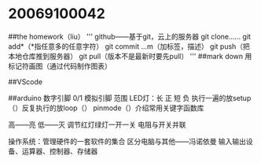 # 20069100042
##the homework（liu）
'''
github——基于git，云上的服务器
git clone……
git add*（*指任意多的任意字符）
git commit …m（加标签，描述）
git push（把本地仓库推到服务器）
git pull（版本不是最新时要先pull）
'''
##mark down 用标记符画图（通过代码制作图表）

##VScode

##arduino
数字引脚 0/1
模拟引脚 范围
LED灯：长 正 短 负
执行一遍的放setup（）反复执行的放loop（）
pinmode（）介绍常用关键字函数库

高——亮 低——灭
调节红灯绿灯一开一关
电阻与开关并联

操作系统：管理硬件的一套软件的集合
区分电脑与其他——冯诺依曼 输入输出设备、运算器、控制器、存储器
